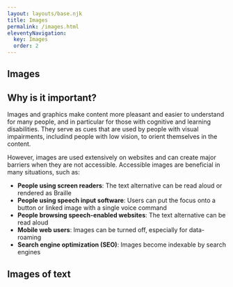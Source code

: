 ```yaml
---
layout: layouts/base.njk
title: Images
permalink: /images.html
eleventyNavigation:
  key: Images
  order: 2
---
```




## Images

## Why is it important?

Images and graphics make content more pleasant and easier to understand for many people, and in particular for those with cognitive and learning disabilities. They serve as cues that are used by people with visual impairments, includind people with low vision, to orient themselves in the content.

However, images are used extensively on websites and can create major barriers when they are not accessible. Accessible images are beneficial in many situations, such as:

- **People using screen readers**: The text alternative can be read aloud or rendered as Braille
- **People using speech input software**: Users can put the focus onto a button or linked image with a single voice command
- **People browsing speech-enabled websites**: The text alternative can be read aloud
- **Mobile web users**: Images can be turned off, especially for data-roaming
- **Search engine optimization (SEO)**: Images become indexable by search engines 

## Images of text





##
